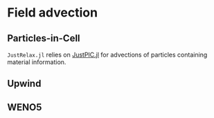 # Field advection

## Particles-in-Cell
`JustRelax.jl` relies on [JustPIC.jl](https://github.com/JuliaGeodynamics/JustPIC.jl) for advections of particles containing material information.

## Upwind

## WENO5
